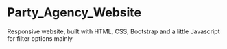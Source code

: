 # Party_Agency_Website
Responsive website, built with HTML, CSS, Bootstrap and a little Javascript for filter options mainly
